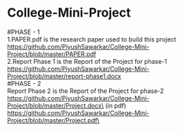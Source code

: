 # College-Mini-Project
#PHASE - 1\
1.PAPER.pdf is the research paper used to build this project\
https://github.com/PiyushSawarkar/College-Mini-Project/blob/master/PAPER.pdf \
2.Report Phase 1 is the Report of the Project for phase-1\
https://github.com/PiyushSawarkar/College-Mini-Project/blob/master/report-phase1.docx \
#PHASE - 2\
Report Phase 2 is the Report of the Project for phase-2\
https://github.com/PiyushSawarkar/College-Mini-Project/blob/master/Project.docx\
(in pdf)\
https://github.com/PiyushSawarkar/College-Mini-Project/blob/master/Project.pdf\
